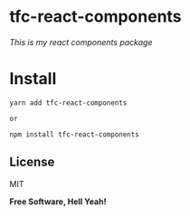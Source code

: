 # tfc-react-components

###### This is my react components package

# Install

```shell
yarn add tfc-react-components

or

npm install tfc-react-components
```

## License

MIT

**Free Software, Hell Yeah!**
